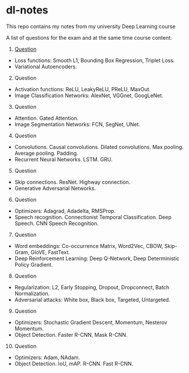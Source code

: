 # dl-notes
This repo contains my notes from my university Deep Learning course

A list of questions for the exam and at the same time course content:

1. [Question](https://htmlpreview.github.io/?https://github.com/natalymr/dl-notes/blob/master/question_1.html)
  - Loss functions: Smooth L1, Bounding Box Regression, Triplet Loss.
  - Variational Autoencoders.
2. Question
  - Activation functions: ReLU, LeakyReLU, PReLU, MaxOut.
  - Image Classification Networks: AlexNet, VGGnet, GoogLeNet.
3. Question
  - Attention. Gated Attention.
  - Image Segmentation Networks: FCN, SegNet, UNet.
4. Question
  - Convolutions. Causal convolutions. Dilated convolutions. Max pooling. Average pooling. Padding.
  - Recurrent Neural Networks. LSTM. GRU.
5. Question
  - Skip connections. ResNet. Highway connection.
  - Generative Adversarial Networks.
6. Question
  - Optimizers: Adagrad, Adadelta, RMSProp.
  - Speech recognition. Connectionist Temporal Classification. Deep Speech. CNN Speech Recognition.
7. Question
  - Word embeddings: Co-occurrence Matrix, Word2Vec, CBOW, Skip-Gram, GloVE, FastText.
  - Deep Reinforcement Learning: Deep Q-Network, Deep Deterministic Policy Gradient.
8. Question
  - Regularization: L2, Early Stopping, Dropout, Dropconnect, Batch Normalization.
  - Adversarial attacks: White box, Black box, Targeted, Untargeted.
9. Question
  - Optimizers: Stochastic Gradient Descent, Momentum, Nesterov Momentum.
  - Object Detection. Faster R-CNN, Mask R-CNN.
10. Question
  - Optimizers: Adam, NAdam.
  - Object Detection. IoU, mAP. R-CNN. Fast R-CNN.
